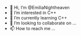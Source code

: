 - 👋 Hi, I’m @EmiliaNightheaven
- 👀 I’m interested in C++
- 🌱 I’m currently learning C++
- 💞️ I’m looking to collaborate on ...
- 📫 How to reach me ...

<!---
EmiliaNightheaven/EmiliaNightheaven is a ✨ special ✨ repository because its `README.md` (this file) appears on your GitHub profile.
You can click the Preview link to take a look at your changes.
--->
